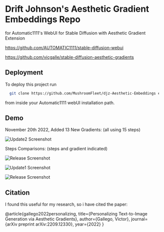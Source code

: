 
# Drift Johnson's Aesthetic Gradient Embeddings Repo

for Automatic1111's WebUI for Stable Diffusion with Aesthetic Gradient Extension

https://github.com/AUTOMATIC1111/stable-diffusion-webui

https://github.com/vicgalle/stable-diffusion-aesthetic-gradients


## Deployment

To deploy this project run

```bash
  git clone https://github.com/MushroomFleet/djz-Aesthetic-Embeddings extensions/aesthetic-gradients/aesthetic_embeddings
```

from inside your Automatic1111 webUI installation path.

## Demo

November 20th 2022, Added 13 New Gradients: (all using 15 steps)

![Update2 Screenshot](https://pbs.twimg.com/media/FiBsXQGXwA0SvQ8?format=jpg&name=4096x4096)

Steps Comparisons: (steps and gradient indicated)

![Release Screenshot](https://pbs.twimg.com/media/Fh8XMpbXkAIIUlP?format=jpg&name=4096x4096)

![Update1 Screenshot](https://pbs.twimg.com/media/FiB03hCWQAAZo_9?format=jpg&name=4096x4096)

![Release Screenshot](https://pbs.twimg.com/media/FiBuMOPXoAANsvM?format=jpg&name=900x900)

## Citation

I found this useful for my research, so i have cited the paper:

@article{gallego2022personalizing,
  title={Personalizing Text-to-Image Generation via Aesthetic Gradients},
  author={Gallego, Victor},
  journal={arXiv preprint arXiv:2209.12330},
  year={2022}
}
